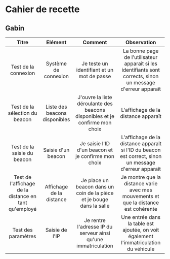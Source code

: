 # Cahier de recette

## Gabin

| Titre | Elément | Comment | Observation |
| :-------------: | :-------------: | :-------------: | :-------------: |
| Test de la connexion | Système de connexion | Je teste un identifiant et un mot de passe | La bonne page de l'utilisateur apparaît si les identifiants sont corrects, sinon un message d'erreur apparaît |
| Test de la sélection du beacon | Liste des beacons disponibles | J'ouvre la liste déroulante des beacons disponibles et je confirme mon choix | L'affichage de la distance apparaît |
| Test de la saisie du beacon | Saisie d'un beacon | Je saisie l'ID d'un beacon et je confirme mon choix | L'affichage de la distance apparaît si l'ID du beacon est correct, sinon un message d'erreur apparaît |
| Test de l'affichage de la distance en tant qu'employé | Affichage de la distance | Je place un beacon dans un coin de la pièce et je bouge dans la salle | Je montre que la distance varie avec mes mouvements et que la distance est cohérente |
| Test des paramètres | Saisie de l'IP | Je rentre l'adresse IP du serveur ainsi qu'une immatriculation | Une entrée dans la table est ajoutée, on voit également l'immatriculation du véhicule |
